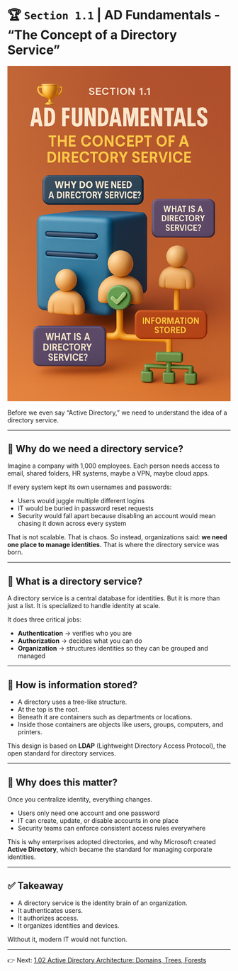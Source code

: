 # 🏆 `Section 1.1` | AD Fundamentals - **“The Concept of a Directory Service”**
![Cover](../assets/AD_Section_1.1.png)


Before we even say “Active Directory,” we need to understand the idea of a directory service.

---

## 🌟 Why do we need a directory service?

Imagine a company with 1,000 employees. Each person needs access to email, shared folders, HR systems, maybe a VPN, maybe cloud apps.  

If every system kept its own usernames and passwords:  
- Users would juggle multiple different logins  
- IT would be buried in password reset requests  
- Security would fall apart because disabling an account would mean chasing it down across every system  

That is not scalable. That is chaos. So instead, organizations said: **we need one place to manage identities.** That is where the directory service was born.

---

## 📖 What is a directory service?

A directory service is a central database for identities. But it is more than just a list. It is specialized to handle identity at scale.  

It does three critical jobs:  
- **Authentication** → verifies who you are  
- **Authorization** → decides what you can do  
- **Organization** → structures identities so they can be grouped and managed  

---

## 🧩 How is information stored?

- A directory uses a tree-like structure.  
- At the top is the root.  
- Beneath it are containers such as departments or locations.  
- Inside those containers are objects like users, groups, computers, and printers.  

This design is based on **LDAP** (Lightweight Directory Access Protocol), the open standard for directory services.

---

## 🔑 Why does this matter?

Once you centralize identity, everything changes.  
- Users only need one account and one password  
- IT can create, update, or disable accounts in one place  
- Security teams can enforce consistent access rules everywhere  

This is why enterprises adopted directories, and why Microsoft created **Active Directory**, which became the standard for managing corporate identities.

---

## ✅ Takeaway

- A directory service is the identity brain of an organization.  
- It authenticates users.  
- It authorizes access.  
- It organizes identities and devices.  

Without it, modern IT would not function.  

---

👉 Next: [1.02 Active Directory Architecture: Domains, Trees, Forests](./1.02-ad-architecture.md)


